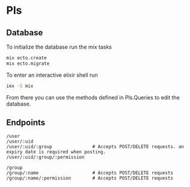 # Pls

## Database

To initialize the database run the mix tasks
```bash
mix ecto.create
mix ecto.migrate
```

To enter an interactive elixir shell run
```bash
iex -S mix
```

From there you can use the methods defined in Pls.Queries to edit the database.

## Endpoints

```
/user
/user/:uid
/user/:uid/:group               # Accepts POST/DELETE requests. an expiry date is required when posting.
/user/:uid/:group/:permission

/group
/group/:name                    # Accepts POST/DELETE requests
/group/:name/:permission        # Accepts POST/DELETE requests
```

